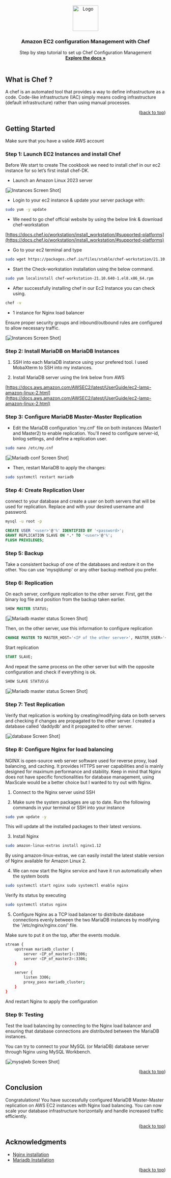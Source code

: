 <a name="readme-top"></a>

<!-- PROJECT LOGO -->
<br />
<div align="center">
  <a href="https://github.com/Daddy91/Configuration-Management-on-Amazon-EC2-with-Chef">
    <img src="images/aws-logo.png" alt="Logo" width="80" height="80">
  </a>

  <h3 align="center">Amazon EC2 configuration Management with Chef</h3>

  <p align="center">
    Step by step tutorial to set up Chef Configuration Management 
    <br />
    <a href="https://github.com/Daddy91/Configuration-Management-on-Amazon-EC2-with-Chef"><strong>Explore the docs »</strong></a>
    <br />
    <br />
  </p>
</div>

<!-- ABOUT THE PROJECT -->
## What is Chef ?

A chef is an automated tool that provides a way to define infrastructure as a code. Code-like infrastructure (IAC) simply means coding infrastructure (default infrastructure) rather than using manual processes.

<p align="right">(<a href="#readme-top">back to top</a>)</p>


<!-- GETTING STARTED -->
## Getting Started

Make sure that you have a valide AWS account 


### Step 1: Launch EC2 Instances and install Chef

Before We start to create The cookbook we need to install chef in our ec2 instance for so let’s first install chef-DK.

* Launch an Amazon Linux 2023 server

[![Instances Screen Shot][ec2-instances]]

* Login to your ec2 instance & update your server package with:

```sh
sudo yum -y update
```

* We need to go chef official website by using the below link & download chef-workstation

[https://docs.chef.io/workstation/install_workstation/#supported-platforms](https://docs.chef.io/workstation/install_workstation/#supported-platforms)

* Go to your ec2 terminal and type

```sh
sudo wget https://packages.chef.io/files/stable/chef-workstation/21.10.640/el/8/chef-workstation-21.10.640-1.el8.x86_64.rpm

```

* Start the Check-workstation installation using the below command.

```sh
sudo yum localinstall chef-workstation-21.10.640-1.el8.x86_64.rpm

```
* After successfully installing chef in our Ec2 Instance you can check using.

```sh
chef -v

```


* 1 instance for Nginx load balancer

Ensure proper security groups and inbound/outbound rules are configured to allow necessary traffic.

[![Instances Screen Shot][ec2-instances]]

### Step 2: Install MariaDB on MariaDB Instances

1. SSH into each MariaDB instance using your prefered tool. I used MobaXterm to SSH into my instances.

2. Install MariaDB server using the link below from AWS

[https://docs.aws.amazon.com/AWSEC2/latest/UserGuide/ec2-lamp-amazon-linux-2.html](https://docs.aws.amazon.com/AWSEC2/latest/UserGuide/ec2-lamp-amazon-linux-2.html)


### Step 3: Configure MariaDB Master-Master Replication

* Edit the MariaDB configuration 'my.cnf' file on both instances (Master1 and Master2) to enable replication. You'll need to configure server-id, binlog settings, and define a replication user.
```sh
sudo nano /etc/my.cnf
```

[![Mariadb conf Screen Shot][mariadb-conf]]

* Then, restart MariaDB to apply the changes:
```sh
sudo systemctl restart mariadb
```

### Step 4: Create Replication User

connect to your database and create a user on both servers that will be used for replication. Replace <user> and <password> with your desired username and password.
```sh
mysql -u root -p
```

```sql
CREATE USER '<user>'@'%' IDENTIFIED BY '<password>';
GRANT REPLICATION SLAVE ON *.* TO '<user>'@'%';
FLUSH PRIVILEGES;
```

### Step 5: Backup

Take a consistent backup of one of the databases and restore it on the other. You can use 'mysqldump' or any other backup method you prefer.

### Step 6: Replication

On each server, configure replication to the other server. First, get the binary log file and position from the backup taken earlier.

```sql
SHOW MASTER STATUS;
```
[![Mariadb master status Screen Shot][mariadb-master-status]]

Then, on the other server, use this information to configure replication

```sql
CHANGE MASTER TO MASTER_HOST='<IP of the other server>', MASTER_USER='<user>', MASTER_PASSWORD='<password>', MASTER_LOG_FILE='<log file>', MASTER_LOG_POS=<log position>;
```

Start replication

```sql
START SLAVE;
```

And repeat the same process on the other server but with the opposite configuration and check if everything is ok.

```sql
SHOW SLAVE STATUS\G
```
[![Mariadb master status Screen Shot][mariadb-slaves-status]]

### Step 7: Test Replication

Verify that replication is working by creating/modifying data on both servers and checking if changes are propagated to the other server. I created a database called 'daddydb' and it propagated to other server.

[![database Screen Shot][database]]


### Step 8: Configure Nginx for load balancing

NGINX is open-source web server software used for reverse proxy, load balancing, and caching. It provides HTTPS server capabilities and is mainly designed for maximum performance and stability. Keep in mind that Nginx does not have specific fonctionalities for database management, using MaxScale would be a better choice but I wanted to try out with Nginx.

1. Connect to the Nginx server usind SSH

2. Make sure the system packages are up to date. Run the following commands in your terminal or SSH into your instance

```sh
sudo yum update -y
```
This will update all the installed packages to their latest versions.

3. Install Nginx


```sh
sudo amazon-linux-extras install nginx1.12
```
By using amazon-linux-extras, we can easily install the latest stable version of Nginx available for Amazon Linux 2.

4. We can now start the Nginx service and have it run automatically when the system boots

```sh
sudo systemctl start nginx sudo systemctl enable nginx
```

Verify its status by executing

```sh
sudo systemctl status nginx
```

5. Configure Nginx as a TCP load balancer to distribute database connections evenly between the two MariaDB instances by modifying the '/etc/nginx/nginx.con/' file.

Make sure to put it on the top, after the events module.

```sh
stream {
    upstream mariadb_cluster {
        server <IP_of_master1>:3306;
        server <IP_of_master2>:3306;
    }

    server {
        listen 3306;
        proxy_pass mariadb_cluster;
    }
}
```
And restart Nginx to apply the configuration

### Step 9: Testing

Test the load balancing by connecting to the Nginx load balancer and ensuring that database connections are distributed between the MariaDB instances.

You can try to connect to your MySQL (or MariaDB) database server through Nginx using MySQL Workbench.

[![mysqlwb Screen Shot][mysqlbw]]

<p align="right">(<a href="#readme-top">back to top</a>)</p>

## Conclusion

Congratulations! You have successfully configured MariaDB Master-Master replication on AWS EC2 instances with Nginx load balancing. You can now scale your database infrastructure horizontally and handle increased traffic efficiently.

<p align="right">(<a href="#readme-top">back to top</a>)</p>


<!-- ACKNOWLEDGMENTS -->
## Acknowledgments

* [Nginx installation](https://www.nginx.com/resources/wiki/start/topics/tutorials/install/)
* [Mariadb Installation](https://docs.aws.amazon.com/AWSEC2/latest/UserGuide/ec2-lamp-amazon-linux-2.html)

<p align="right">(<a href="#readme-top">back to top</a>)</p>



<!-- MARKDOWN LINKS & IMAGES -->
<!-- https://www.markdownguide.org/basic-syntax/#reference-style-links -->
[ec2-instances]: images/instance.png
[mariadb-conf]: images/mariadbconf.png
[mariadb-master-status]: images/masterstatus.png
[mariadb-slaves-status]: images/slavestatus.png
[mysqlbw]: images/mysqlwb.png
[database]: images/showdatabases.png
[AWS-url]: https://aws.amazon.com/?nc2=h_lg
[AWS]: https://img.shields.io/badge/aws-white?style=for-the-badge&logo=amazon&logoColor=yellow
[MariaDB-url]: https://mariadb.org/
[MariaDB]: https://img.shields.io/badge/MariaDb-white?style=for-the-badge&logo=mariadb&logoColor=yellow
[React-url]: https://reactjs.org/
[NGINX-url]: https://www.nginx.com/
[NGINX]: https://img.shields.io/badge/nginx-white?style=for-the-badge&logo=nginx&logoColor=green

